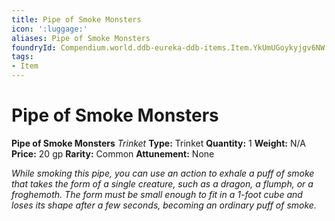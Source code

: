 ```yaml
---
title: Pipe of Smoke Monsters
icon: ':luggage:'
aliases: Pipe of Smoke Monsters
foundryId: Compendium.world.ddb-eureka-ddb-items.Item.YkUmUGoykyjgv6NW
tags:
- Item
---
```


# Pipe of Smoke Monsters

**Pipe of Smoke Monsters**
_Trinket_
**Type:** Trinket
**Quantity:** 1
**Weight:** N/A
**Price:** 20 gp
**Rarity:** Common
**Attunement:** None

*While smoking this pipe, you can use an action to exhale a puff of smoke that takes the form of a single creature, such as a dragon, a flumph, or a froghemoth. The form must be small enough to fit in a 1-foot cube and loses its shape after a few seconds, becoming an ordinary puff of smoke.*